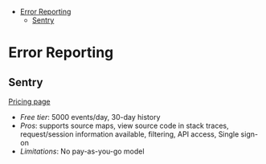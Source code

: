 <!-- TOC depthFrom:1 -->

- [Error Reporting](#error-reporting)
    - [Sentry](#sentry)

<!-- /TOC -->

# Error Reporting

## Sentry

[Pricing page](https://sentry.io/pricing/)

* *Free tier*: 5000 events/day, 30-day history
* *Pros*: supports source maps, view source code in stack traces, request/session information available, filtering, API access, Single sign-on
* *Limitations*: No pay-as-you-go model
